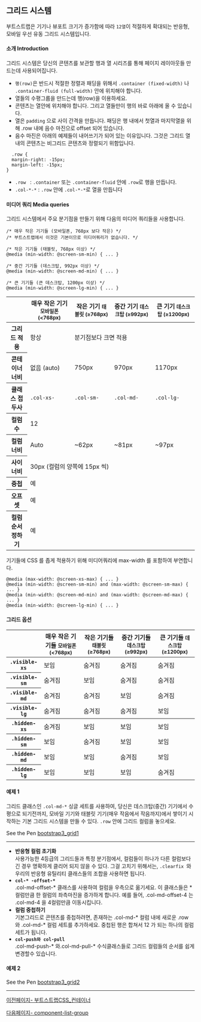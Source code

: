 ﻿## 그리드 시스템

부트스트랩은 기기나 뷰포트 크기가 증가함에 따라 `12열`이 적절하게 확대되는 반응형, 모바일 우선 유동 그리드 시스템입니다.

#### 소개 Introduction
  그리드 시스템은 당신의 콘텐츠를 보관할 행과 열 시리즈를 통해 페이지 레이아웃들 만드는데 사용되어집니다. 

  * `행(row)`은 반드시 적절한 정렬과 패딩을 위해서 `.container (fixed-width)` 나 `.container-fluid (full-width)` 안에 위치해야 합니다.
  * 열들의 수평그룹을 만드는데 행(row)을 이용하세요.
  * 콘텐츠는 열안에 위치해야 합니다. 그리고 열들만이 행의 바로 아래에 올 수 있습니다.
  * 열은 `padding` 으로 사이 간격을 만듭니다. 패딩은 행 내에서 첫열과 마지막열을 위해 .row 내에 음수 마진으로 offset 되어 있습니다.
  * 음수 마진은 아래의 예제들이 내어쓰기가 되어 있는 이유입니다. 그것은 그리드 열 내의 콘텐츠는 비그리드 콘텐츠와 정렬되기 위함입니다.
```
  .row {
  margin-right: -15px;
  margin-left: -15px;
}
```

* `.row ` : `.container` 또는 `.container-fluid` 안에 `.row`로 행을 만듭니다.  
* `.col-*-*` : `.row` 안에 `.col-*-*`로 열을 만듭니다


#### 미디어 쿼리 Media queries

그리드 시스템에서 주요 분기점을 만들기 위해 다음의 미디어 쿼리들을 사용합니다.

```
/* 매우 작은 기기들 (모바일폰, 768px 보다 작은) */
/* 부트스트랩에서 이것은 기본이므로 미디어쿼리가 없습니다. */
 
/* 작은 기기들 (태블릿, 768px 이상) */
@media (min-width: @screen-sm-min) { ... }
 
/* 중간 기기들 (데스크탑, 992px 이상) */
@media (min-width: @screen-md-min) { ... }
 
/* 큰 기기들 (큰 데스크탑, 1200px 이상) */
@media (min-width: @screen-lg-min) { ... }
```


    
<table class="">
    <thead>
      <tr>
        <th></th>
        <th>
          매우 작은 기기
          <small>모바일폰 (&lt;768px)</small>
        </th>
        <th>
          작은 기기
          <small>태블릿 (≥768px)</small>
        </th>
        <th>
          중간 기기
          <small>데스크탑 (≥992px)</small>
        </th>
        <th>
          큰 기기
          <small>데스크탑 (≥1200px)</small>
        </th>
      </tr>
    </thead>
    <tbody>
      <tr>
        <th class="text-nowrap" scope="row">그리드 적용</th>
        <td>항상 <!-- TODO: Horizontal at all times --></td>
        <td colspan="3">분기점보다 크면 적용 <!-- TODO: Collapsed to start, horizontal above breakpoints --></td>
      </tr>
      <tr>
        <th class="text-nowrap" scope="row">콘테이너 너비</th>
        <td>없음 (auto)</td>
        <td>750px</td>
        <td>970px</td>
        <td>1170px</td>
      </tr>
      <tr>
        <th class="text-nowrap" scope="row">클래스 접두사</th>
        <td><code>.col-xs-</code></td>
        <td><code>.col-sm-</code></td>
        <td><code>.col-md-</code></td>
        <td><code>.col-lg-</code></td>
      </tr>
      <tr>
        <th class="text-nowrap" scope="row">컬럼 수</th>
        <td colspan="4">12</td>
      </tr>
      <tr>
        <th class="text-nowrap" scope="row">컬럼 너비</th>
        <td class="text-muted">Auto</td>
        <td>~62px</td>
        <td>~81px</td>
        <td>~97px</td>
      </tr>
      <tr>
        <th class="text-nowrap" scope="row">사이 너비</th>
        <td colspan="4">30px (컬럼의 양쪽에 15px 씩)</td>
      </tr>
      <tr>
        <th class="text-nowrap" scope="row">중첩</th>
        <td colspan="4">예</td>
      </tr>
      <tr>
        <th class="text-nowrap" scope="row">오프셋</th>
        <td colspan="4">예</td>
      </tr>
      <tr>
        <th class="text-nowrap" scope="row">컬럼 순서정하기</th>
        <td colspan="4">예</td>
      </tr>
    </tbody>
  </table>

기기들에 CSS 를 좁게 적용하기 위해 미디어쿼리에 max-width 를 포함하여 부연합니다.

```
@media (max-width: @screen-xs-max) { ... }
@media (min-width: @screen-sm-min) and (max-width: @screen-sm-max) { ... }
@media (min-width: @screen-md-min) and (max-width: @screen-md-max) { ... }
@media (min-width: @screen-lg-min) { ... }
```

#### 그리드 옵션

  <div class="table-responsive">
      <table class="table table-bordered table-striped responsive-utilities">
        <thead>
          <tr>
            <th></th>
            <th>
              매우 작은 기기들
              <small>모바일폰 (&lt;768px)</small>
            </th>
            <th>
              작은 기기들
              <small>태블릿 (≥768px)</small>
            </th>
            <th>
              중간 기기들
              <small>데스크탑 (≥992px)</small>
            </th>
            <th>
              큰 기기들
              <small>데스크탑 (≥1200px)</small>
            </th>
          </tr>
        </thead>
        <tbody>
          <tr>
            <th><code>.visible-xs</code></th>
            <td class="is-visible">보임</td>
            <td class="is-hidden">숨겨짐</td>
            <td class="is-hidden">숨겨짐</td>
            <td class="is-hidden">숨겨짐</td>
          </tr>
          <tr>
            <th><code>.visible-sm</code></th>
            <td class="is-hidden">숨겨짐</td>
            <td class="is-visible">보임</td>
            <td class="is-hidden">숨겨짐</td>
            <td class="is-hidden">숨겨짐</td>
          </tr>
          <tr>
            <th><code>.visible-md</code></th>
            <td class="is-hidden">숨겨짐</td>
            <td class="is-hidden">숨겨짐</td>
            <td class="is-visible">보임</td>
            <td class="is-hidden">숨겨짐</td>
          </tr>
          <tr>
            <th><code>.visible-lg</code></th>
            <td class="is-hidden">숨겨짐</td>
            <td class="is-hidden">숨겨짐</td>
            <td class="is-hidden">숨겨짐</td>
            <td class="is-visible">보임</td>
          </tr>
        </tbody>
        <tbody>
          <tr>
            <th><code>.hidden-xs</code></th>
            <td class="is-hidden">숨겨짐</td>
            <td class="is-visible">보임</td>
            <td class="is-visible">보임</td>
            <td class="is-visible">보임</td>
          </tr>
          <tr>
            <th><code>.hidden-sm</code></th>
            <td class="is-visible">보임</td>
            <td class="is-hidden">숨겨짐</td>
            <td class="is-visible">보임</td>
            <td class="is-visible">보임</td>
          </tr>
          <tr>
            <th><code>.hidden-md</code></th>
            <td class="is-visible">보임</td>
            <td class="is-visible">보임</td>
            <td class="is-hidden">숨겨짐</td>
            <td class="is-visible">보임</td>
          </tr>
          <tr>
            <th><code>.hidden-lg</code></th>
            <td class="is-visible">보임</td>
            <td class="is-visible">보임</td>
            <td class="is-visible">보임</td>
            <td class="is-hidden">숨겨짐</td>
          </tr>
        </tbody>
      </table>
    </div>
  


#### 예제 1
그리드 클래스인 `.col-md-*` 싱글 세트를 사용하여, 당신은 데스크탑(중간) 기기에서 수평으로 되기전까지, 모바일 기기와 태블릿 기기(매우 작음에서 작음까지)에서 쌓이기 시작하는 기본 그리드 시스템을 만들 수 있다. `.row` 안에 그리드 컬럼을 놓으세요.
<p data-height="268" data-theme-id="11744" data-slug-hash="RWBZXx" data-default-tab="result" data-user="hklim" class='codepen'>See the Pen <a href='http://codepen.io/hklim/pen/RWBZXx/'>bootstrap3_grid1</a></p>
<script async src="//assets.codepen.io/assets/embed/ei.js"></script>



***



* **반응형 컬럼 초기화**  
  사용가능한 4등급의 그리드들과 특정 분기점에서, 컬럼들이 하나가 다른 컬럼보다 긴 경우 명확하게 클리어 되지 않을 수 있다. 그걸 고치기 위해서는, `.clearfix `와 우리의 반응형 유틸리티 클래스들의 조합을 사용하면 됩니다.
*  **`col-* -offset-*`**  
  .col-md-offset-* 클래스를 사용하여 컬럼을 우측으로 옮기세요. 이 클래스들은 * 컬럼만큼 한 컬럼의 좌측마진을 증가하게 합니다. 예를 들어, .col-md-offset-4 는 .col-md-4 을 4컬럼만큼 이동시킵니다.
* **컬럼 중첩하기**  
  기본그리드로 콘텐츠를 중첩하려면, 존재하는 .col-md-* 컬럼 내에 새로운 .row 와 .col-md-* 컬럼 세트를 추가하세요. 중첩된 행은 합쳐서 12 가 되는 하나의 컬럼 세트가 됩니다.  
* **`col-push와 col-pull `**  
  .col-md-push-* 와.col-md-pull-* 수식클래스들로 그리드 컬럼들의 순서를 쉽게 변경할수 있습니다.


#### 예제 2  
<p data-height="268" data-theme-id="11744" data-slug-hash="jbvXdp" data-default-tab="result" data-user="hklim" class='codepen'>See the Pen <a href='http://codepen.io/hklim/pen/jbvXdp/'>bootstrap3_grid2</a></p>
<script async src="//assets.codepen.io/assets/embed/ei.js"></script>

***




[이전페이지- 부트스트랩CSS_컨테이너](css-container.md)

[다음페이지- component-list-group](component-list-group.md)

